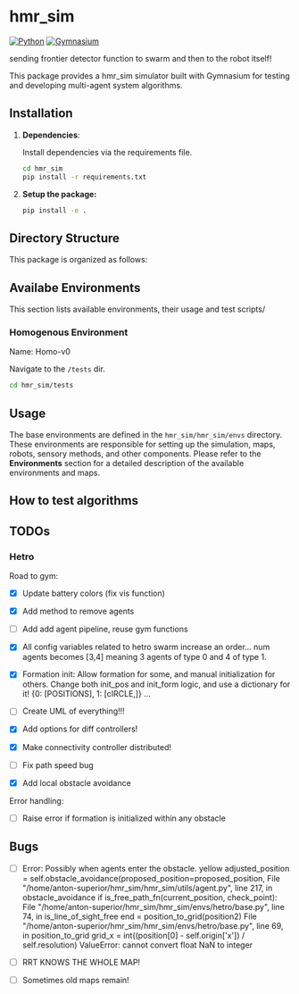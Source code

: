 # hmr_sim

[![Python](https://img.shields.io/badge/Python-3.7%20or%20later-blue.svg)](https://www.python.org/downloads/)
[![Gymnasium](https://gymnasium.farama.org/assets/images/logo-dark.svg)](https://github.com/Farama-Foundation/Gymnasium)


sending frontier detector function to swarm and then to the robot itself! 


This package provides a hmr_sim simulator built with Gymnasium for testing and developing multi-agent system algorithms. 


## Installation

1. **Dependencies**: 

    Install dependencies via the requirements file.

    ```bash
    cd hmr_sim
    pip install -r requirements.txt
    ```

2. **Setup the package:**

    ```bash
    pip install -e . 
    ```

## Directory Structure

This package is organized as follows:



## Availabe Environments

This section lists available environments, their usage and test scripts/

### Homogenous Environment

Name: Homo-v0

Navigate to the `/tests` dir.

```bash
cd hmr_sim/tests
```


## Usage

The base environments are defined in the `hmr_sim/hmr_sim/envs` directory. These environments are responsible for setting up the simulation, maps, robots, sensory methods, and other components. Please refer to the **Environments** section for a detailed description of the available environments and maps.


## How to test algorithms

## TODOs

### Hetro

Road to gym:
- [x] Update battery colors (fix vis function)
- [x] Add method to remove agents
- [ ] Add add agent pipeline, reuse gym functions


- [x] All config variables related to hetro swarm increase an order... num agents becomes [3,4] meaning 3 agents of type 0 and 4 of type 1.
- [x] Formation init: Allow formation for some, and manual initialization for others. Change both init_pos and init_form logic, and use a dictionary for it! {0: [POSITIONS], 1: [cIRCLE,]} ...
- [ ] Create UML of everything!!!
- [x] Add options for diff controllers!
- [x] Make connectivity controller distributed!
- [ ] Fix path speed bug
- [x] Add local obstacle avoidance


Error handling:
- [ ] Raise error if formation is initialized within any obstacle


## Bugs


- [ ] Error: Possibly when agents enter the obstacle.
yellow
    adjusted_position = self.obstacle_avoidance(proposed_position=proposed_position, 
  File "/home/anton-superior/hmr_sim/hmr_sim/utils/agent.py", line 217, in obstacle_avoidance
    if is_free_path_fn(current_position, check_point):
  File "/home/anton-superior/hmr_sim/hmr_sim/envs/hetro/base.py", line 74, in is_line_of_sight_free
    end = position_to_grid(position2)
  File "/home/anton-superior/hmr_sim/hmr_sim/envs/hetro/base.py", line 69, in position_to_grid
    grid_x = int((position[0] - self.origin['x']) / self.resolution)
ValueError: cannot convert float NaN to integer

- [ ] RRT KNOWS THE WHOLE MAP!

- [ ] Sometimes old maps remain!